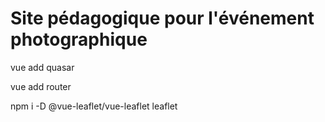 # Site pédagogique pour l'événement photographique

vue add quasar

vue add router

npm i -D @vue-leaflet/vue-leaflet leaflet
